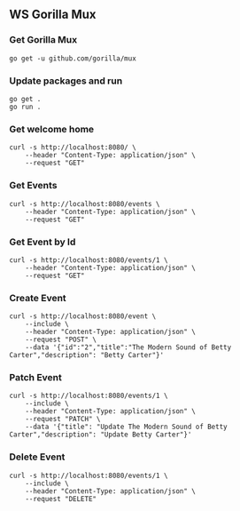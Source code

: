 ## WS Gorilla Mux

### Get Gorilla Mux
```
go get -u github.com/gorilla/mux
```

### Update packages and run
```
go get .
go run .
```

### Get welcome home
```
curl -s http://localhost:8080/ \
    --header "Content-Type: application/json" \
    --request "GET"
```

### Get Events
```
curl -s http://localhost:8080/events \
    --header "Content-Type: application/json" \
    --request "GET"
```

### Get Event by Id
```
curl -s http://localhost:8080/events/1 \
    --header "Content-Type: application/json" \
    --request "GET"
```

### Create Event
```
curl -s http://localhost:8080/event \
    --include \
    --header "Content-Type: application/json" \
    --request "POST" \
    --data '{"id":"2","title":"The Modern Sound of Betty Carter","description": "Betty Carter"}'
```

### Patch Event
```
curl -s http://localhost:8080/events/1 \
    --include \
    --header "Content-Type: application/json" \
    --request "PATCH" \
    --data '{"title": "Update The Modern Sound of Betty Carter","description": "Update Betty Carter"}'
```

### Delete Event
```
curl -s http://localhost:8080/events/1 \
    --include \
    --header "Content-Type: application/json" \
    --request "DELETE"
```
